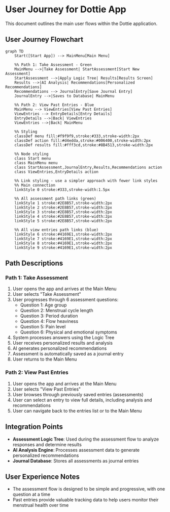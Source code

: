 # User Journey for Dottie App

This document outlines the main user flows within the Dottie application.

## User Journey Flowchart

```mermaid
graph TD
    Start([Start App]) --> MainMenu[Main Menu]
    
    %% Path 1: Take Assessment - Green
    MainMenu -->|Take Assessment| StartAssessment[Start New Assessment]
    StartAssessment -->|Apply Logic Tree| Results[Results Screen]
    Results -->|AI Analysis| Recommendations[Personalized Recommendations]
    Recommendations --> JournalEntry[Save Journal Entry]
    JournalEntry -->|Saves to Database| MainMenu
    
    %% Path 2: View Past Entries - Blue
    MainMenu --> ViewEntries[View Past Entries]
    ViewEntries --> EntryDetails[Entry Details]
    EntryDetails -->|Back| ViewEntries
    ViewEntries -->|Back| MainMenu
    
    %% Styling
    classDef menu fill:#f9f9f9,stroke:#333,stroke-width:2px
    classDef action fill:#d4edda,stroke:#006400,stroke-width:2px
    classDef results fill:#fff3cd,stroke:#8B4513,stroke-width:2px
    
    %% Node styling
    class Start menu
    class MainMenu menu
    class StartAssessment,JournalEntry,Results,Recommendations action
    class ViewEntries,EntryDetails action
    
    %% Link styling - use a simpler approach with fewer link styles
    %% Main connection
    linkStyle 0 stroke:#333,stroke-width:1.5px
    
    %% All assessment path links (green)
    linkStyle 1 stroke:#2E8B57,stroke-width:2px
    linkStyle 2 stroke:#2E8B57,stroke-width:2px
    linkStyle 3 stroke:#2E8B57,stroke-width:2px
    linkStyle 4 stroke:#2E8B57,stroke-width:2px
    linkStyle 5 stroke:#2E8B57,stroke-width:2px
    
    %% All view entries path links (blue)
    linkStyle 6 stroke:#4169E1,stroke-width:2px
    linkStyle 7 stroke:#4169E1,stroke-width:2px
    linkStyle 8 stroke:#4169E1,stroke-width:2px
    linkStyle 9 stroke:#4169E1,stroke-width:2px
```

## Path Descriptions

### Path 1: Take Assessment

1. User opens the app and arrives at the Main Menu
2. User selects "Take Assessment"
3. User progresses through 6 assessment questions:
   - Question 1: Age group
   - Question 2: Menstrual cycle length
   - Question 3: Period duration
   - Question 4: Flow heaviness
   - Question 5: Pain level
   - Question 6: Physical and emotional symptoms
4. System processes answers using the Logic Tree
5. User receives personalized results and analysis
6. AI generates personalized recommendations
7. Assessment is automatically saved as a journal entry
8. User returns to the Main Menu

### Path 2: View Past Entries

1. User opens the app and arrives at the Main Menu
2. User selects "View Past Entries"
3. User browses through previously saved entries (assessments)
4. User can select an entry to view full details, including analysis and recommendations
5. User can navigate back to the entries list or to the Main Menu

## Integration Points

- **Assessment Logic Tree**: Used during the assessment flow to analyze responses and determine results
- **AI Analysis Engine**: Processes assessment data to generate personalized recommendations
- **Journal Database**: Stores all assessments as journal entries

## User Experience Notes

- The assessment flow is designed to be simple and progressive, with one question at a time
- Past entries provide valuable tracking data to help users monitor their menstrual health over time 